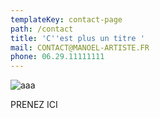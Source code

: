 ```yaml
---
templateKey: contact-page
path: /contact
title: 'C''est plus un titre '
mail: CONTACT@MANOEL-ARTISTE.FR
phone: 06.29.11111111
---
```

![aaa](/img/au-dessus.jpg "aaa")

PRENEZ ICI
